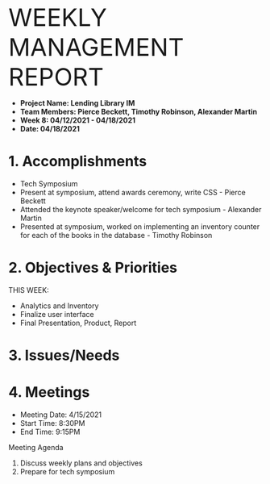 <p><font size=18>WEEKLY MANAGEMENT REPORT</font></p>

+ **Project Name: Lending Library IM**
+ **Team Members: Pierce Beckett, Timothy Robinson, Alexander Martin**
+ **Week 8: 04/12/2021 - 04/18/2021**
+ **Date: 04/18/2021**


# 1. Accomplishments
+ Tech Symposium
+ Present at symposium, attend awards ceremony, write CSS - Pierce Beckett
+ Attended the keynote speaker/welcome for tech symposium - Alexander Martin
+ Presented at symposium, worked on implementing an inventory counter for each of the books in the database - Timothy Robinson
# 2. Objectives & Priorities

THIS WEEK:
+ Analytics and Inventory
+ Finalize user interface
+ Final Presentation, Product, Report

# 3. Issues/Needs

# 4. Meetings
+ Meeting Date: 4/15/2021
+ Start Time: 8:30PM
+ End Time: 9:15PM

Meeting Agenda
1. Discuss weekly plans and objectives
2. Prepare for tech symposium
